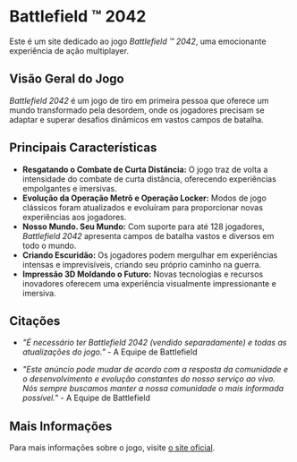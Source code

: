 # Battlefield ™ 2042

Este é um site dedicado ao jogo *Battlefield ™ 2042*, uma emocionante experiência de ação multiplayer.

## Visão Geral do Jogo

*Battlefield 2042* é um jogo de tiro em primeira pessoa que oferece um mundo transformado pela desordem, onde os jogadores precisam se adaptar e superar desafios dinâmicos em vastos campos de batalha.

## Principais Características

- **Resgatando o Combate de Curta Distância:** O jogo traz de volta a intensidade do combate de curta distância, oferecendo experiências empolgantes e imersivas.
- **Evolução da Operação Metrô e Operação Locker:** Modos de jogo clássicos foram atualizados e evoluíram para proporcionar novas experiências aos jogadores.
- **Nosso Mundo. Seu Mundo:** Com suporte para até 128 jogadores, *Battlefield 2042* apresenta campos de batalha vastos e diversos em todo o mundo.
- **Criando Escuridão:** Os jogadores podem mergulhar em experiências intensas e imprevisíveis, criando seu próprio caminho na guerra.
- **Impressão 3D Moldando o Futuro:** Novas tecnologias e recursos inovadores oferecem uma experiência visualmente impressionante e imersiva.

## Citações

- *"É necessário ter Battlefield 2042 (vendido separadamente) e todas as atualizações do jogo."* - A Equipe de Battlefield

- *"Este anúncio pode mudar de acordo com a resposta da comunidade e o desenvolvimento e evolução constantes do nosso serviço ao vivo. Nós sempre buscamos manter a nossa comunidade o mais informada possível."* - A Equipe de Battlefield

## Mais Informações

Para mais informações sobre o jogo, visite [o site oficial](https://www.ea.com/pt-br/games/battlefield/battlefield-2042).
